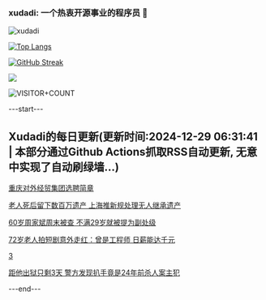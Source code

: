 ### xudadi: 一个热衷开源事业的程序员 👋

![xudadi](https://github-readme-stats-git-masterorgs-github-readme-stats-team.vercel.app/api?username=xudadi)

[![Top Langs](https://github-readme-stats.vercel.app/api/top-langs/?username=xudadi)](https://github.com/anuraghazra/github-readme-stats)

[![GitHub Streak](https://streak-stats.demolab.com?user=xudadi&locale=zh_Hans)](https://git.io/streak-stats)

![](https://raw.githubusercontent.com/xudadi/xudadi/main/assets/github-contribution-grid-snake.svg)

![VISITOR+COUNT](https://komarev.com/ghpvc/?username=xudadi&label=VISITOR+COUNT)


---start---

## Xudadi的每日更新(更新时间:2024-12-29 06:31:41 | 本部分通过Github Actions抓取RSS自动更新, 无意中实现了自动刷绿墙...)

[重庆对外经贸集团选聘简章](https://www.gongkaoleida.com/article/2247742)

[老人死后留下数百万遗产 上海推新规处理无人继承遗产](https://m.163.com/news/article/JKH2P2OT055040N3.html)

[60岁周家斌周末被查 不满29岁就被提为副处级](https://m.163.com/news/article/JKH9BSOT0001899O.html)

[72岁老人拍短剧意外走红：曾是工程师 日薪能达千元](https://m.163.com/news/article/JKGKUDKB053469LG.html)

[3](https://m.163.com/touch/news/sub/domestic)

[距他出狱只剩3天 警方发现扒手竟是24年前杀人案主犯](https://m.163.com/news/article/JKGQF5SM0514R9P4.html)

---end---
